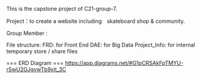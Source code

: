 This is the capstone project of C21-group-7.

Project：to create a website including　skateboard shop & community. 

Group Member : 

File structure:
    FRD: for Front End
    DAE: for Big Data
    Project_Info: for internal temporary store / share files

=== ERD Diagram ===
https://app.diagrams.net/#G1pCRSAkFpTMYU-rSwU2GJgvwTb9xjt_3C
